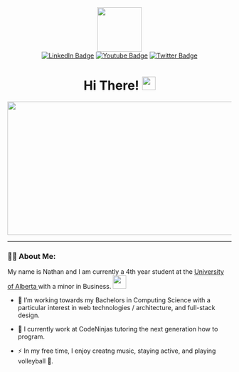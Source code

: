 <div id="header" align="center">
  <img src="https://media.giphy.com/media/M9gbBd9nbDrOTu1Mqx/giphy.gif" width="100"/>
  
  <div id="badges">
  <a href=""><img src="https://img.shields.io/badge/LinkedIn-blue?style=for-the-badge&logo=linkedin&logoColor=white" alt="LinkedIn Badge"/></a>
  <a href=""><img src="https://img.shields.io/badge/YouTube-red?style=for-the-badge&logo=youtube&logoColor=white" alt="Youtube Badge"/></a>
  <a href=""><img src="https://img.shields.io/badge/Twitter-blue?style=for-the-badge&logo=twitter&logoColor=white" alt="Twitter Badge"/></a>
  </div>

  <img src="https://komarev.com/ghpvc/?username=Eoljjang&style=flat-square&color=blue" alt=""/>

  <h1>
  Hi There!
  <img src="https://media.giphy.com/media/hvRJCLFzcasrR4ia7z/giphy.gif" width="30px"/>
  </h1>
  
</div>

<div align="center">
  <img src="https://media.giphy.com/media/dWesBcTLavkZuG35MI/giphy.gif" width="600" height="300"/>
</div>

---

### 👨‍💻 About Me: 
My name is Nathan and I am currently a 4th year student at the <a href="https://www.ualberta.ca/index.html"> University of Alberta </a> with a minor in Business. <img src="https://media.giphy.com/media/WUlplcMpOCEmTGBtBW/giphy.gif" width="30">

- :telescope: I’m working towards my Bachelors in Computing Science with a particular interest in web technologies / architecture, and full-stack design.

- :seedling: I currently work at CodeNinjas tutoring the next generation how to program.

- :zap: In my free time, I enjoy creatng music, staying active, and playing volleyball 🏐.

